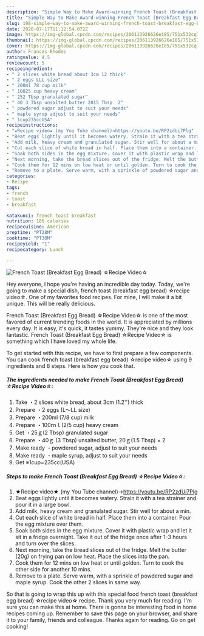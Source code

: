 ```yaml
---
description: "Simple Way to Make Award-winning French Toast (Breakfast Egg Bread) ☆Recipe Video☆"
title: "Simple Way to Make Award-winning French Toast (Breakfast Egg Bread) ☆Recipe Video☆"
slug: 198-simple-way-to-make-award-winning-french-toast-breakfast-egg-bread-recipe-video
date: 2020-07-17T11:12:54.072Z
image: https://img-global.cpcdn.com/recipes/206113926626e185/751x532cq70/french-toast-breakfast-egg-bread-☆recipe-video☆-recipe-main-photo.jpg
thumbnail: https://img-global.cpcdn.com/recipes/206113926626e185/751x532cq70/french-toast-breakfast-egg-bread-☆recipe-video☆-recipe-main-photo.jpg
cover: https://img-global.cpcdn.com/recipes/206113926626e185/751x532cq70/french-toast-breakfast-egg-bread-☆recipe-video☆-recipe-main-photo.jpg
author: Frances Rhodes
ratingvalue: 4.5
reviewcount: 5
recipeingredient:
- " 2 slices white bread about 3cm 12 thick"
- " 2 eggs LLL size"
- " 200ml 78 cup milk"
- " 10025 cup heavy cream"
- " 252 Tbsp granulated sugar"
- " 40 3 Tbsp unsalted butter 2015 Tbsp  2"
- " powdered sugar adjust to suit your needs"
- " maple syrup adjust to suit your needs"
- " 1cup235ccUSA"
recipeinstructions:
- "★Recipe video★ (my You Tube channel)→https://youtu.be/RP2zdUi7Plg"
- "Beat eggs lightly until it becomes watery. Strain it with a tea strainer and pour it in a large bowl."
- "Add milk, heavy cream and granulated sugar. Stir well for about a min."
- "Cut each slice of white bread in half. Place them into a container. Pour the egg mixture over them."
- "Soak both sides in the egg mixture. Cover it with plastic wrap and let it sit in a fridge overnight. Take it out of the fridge once after 1-3 hours and turn over the slices."
- "Next morning, take the bread slices out of the fridge. Melt the butter (20g) on frying pan on low heat. Place the slices into the pan."
- "Cook them for 12 mins on low heat or until golden. Turn to cook the other side for another 10 mins."
- "Remove to a plate. Serve warm, with a sprinkle of powdered sugar and maple syrup. Cook the other 2 slices in same way."
categories:
- Recipe
tags:
- french
- toast
- breakfast

katakunci: french toast breakfast 
nutrition: 186 calories
recipecuisine: American
preptime: "PT28M"
cooktime: "PT30M"
recipeyield: "1"
recipecategory: Lunch

---
```



![French Toast (Breakfast Egg Bread) ☆Recipe Video☆](https://img-global.cpcdn.com/recipes/206113926626e185/751x532cq70/french-toast-breakfast-egg-bread-☆recipe-video☆-recipe-main-photo.jpg)

Hey everyone, I hope you're having an incredible day today. Today, we're going to make a special dish, french toast (breakfast egg bread) ☆recipe video☆. One of my favorites food recipes. For mine, I will make it a bit unique. This will be really delicious.

French Toast (Breakfast Egg Bread) ☆Recipe Video☆ is one of the most favored of current trending foods in the world. It is appreciated by millions every day. It is easy, it's quick, it tastes yummy. They're nice and they look fantastic. French Toast (Breakfast Egg Bread) ☆Recipe Video☆ is something which I have loved my whole life.




To get started with this recipe, we have to first prepare a few components. You can cook french toast (breakfast egg bread) ☆recipe video☆ using 9 ingredients and 8 steps. Here is how you cook that.

<!--inarticleads1-->

##### The ingredients needed to make French Toast (Breakfast Egg Bread) ☆Recipe Video☆:

1. Take  ・2 slices white bread, about 3cm (1.2&#39;&#39;) thick
1. Prepare  ・2 eggs (L～LL size)
1. Prepare  ・200ml (7/8 cup) milk
1. Prepare  ・100ｍｌ(2/5 cup) heavy cream
1. Get  ・25ｇ(2 Tbsp) granulated sugar
1. Prepare  ・40ｇ (3 Tbsp) unsalted butter, 20ｇ(1.5 Tbsp) × 2
1. Make ready  ・powdered sugar, adjust to suit your needs
1. Make ready  ・maple syrup, adjust to suit your needs
1. Get  ※1cup=235cc(USA)




<!--inarticleads2-->

##### Steps to make French Toast (Breakfast Egg Bread) ☆Recipe Video☆:

1. ★Recipe video★ (my You Tube channel)→https://youtu.be/RP2zdUi7Plg
1. Beat eggs lightly until it becomes watery. Strain it with a tea strainer and pour it in a large bowl.
1. Add milk, heavy cream and granulated sugar. Stir well for about a min.
1. Cut each slice of white bread in half. Place them into a container. Pour the egg mixture over them.
1. Soak both sides in the egg mixture. Cover it with plastic wrap and let it sit in a fridge overnight. Take it out of the fridge once after 1-3 hours and turn over the slices.
1. Next morning, take the bread slices out of the fridge. Melt the butter (20g) on frying pan on low heat. Place the slices into the pan.
1. Cook them for 12 mins on low heat or until golden. Turn to cook the other side for another 10 mins.
1. Remove to a plate. Serve warm, with a sprinkle of powdered sugar and maple syrup. Cook the other 2 slices in same way.




So that is going to wrap this up with this special food french toast (breakfast egg bread) ☆recipe video☆ recipe. Thank you very much for reading. I'm sure you can make this at home. There is gonna be interesting food in home recipes coming up. Remember to save this page on your browser, and share it to your family, friends and colleague. Thanks again for reading. Go on get cooking!
